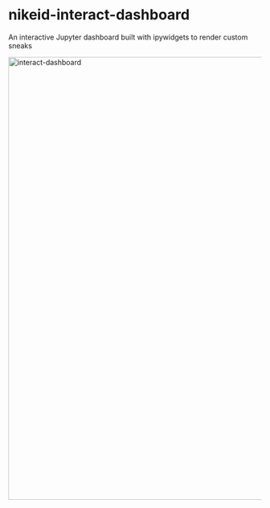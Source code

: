 # nikeid-interact-dashboard
An interactive Jupyter dashboard built with ipywidgets to render custom sneaks


<img width="880" alt="interact-dashboard" src="https://user-images.githubusercontent.com/5991751/29998307-564c676e-8fdc-11e7-809f-d04548b296fb.png">
